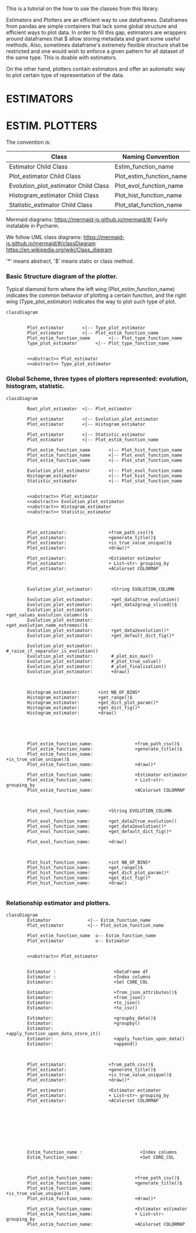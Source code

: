 This is a tutorial on the how to use the classes from this library.

Estimators and Plotters are an efficient way to use dataframes. Dataframes from pandas are simple containers that lack
some global structure and efficient ways to plot data. In order to fill this gap, estimators are wrappers around
dataframes that $ allow storing metadata and grant some useful methods. Also, sometimes dataframe's extremely flexible
structure shall be restricted and one would wish to enforce a given pattern for all dataset of the same type. This is
doable with estimators.

On the other hand, plotters contain estimators and offer an automatic way to plot certain type of representation of the
data.

# ESTIMATORS

# ESTIM. PLOTTERS

The convention is:

Class | Naming Convention | 
------------ | ------------ |
Estimator Child Class                   | Estim_function_name | 
Plot_estimator Child Class              | Plot_estim_function_name | 
Evolution_plot_estimator Child Class    | Plot_evol_function_name | 
Histogram_estimator Child Class         | Plot_hist_function_name | 
Statistic_estimator Child Class         | Plot_stat_function_name | 

Mermaid diagrams: https://mermaid-js.github.io/mermaid/#/
Easily instalable in Pycharm.

We follow UML class diagrams: https://mermaid-js.github.io/mermaid/#/classDiagram
https://en.wikipedia.org/wiki/Class_diagram

'*' means abstract, '$' means static or class method.


### Basic Structure diagram of the plotter. 

Typical diamond form where the left wing (Plot_estim_function_name) indicates the common behavior of plotting 
a certain function, and the right wing (Type_plot_estimator) indicates the way to plot such type of plot.
```mermaid
classDiagram
        
        
        Plot_estimator       <|-- Type_plot_estimator
        Plot_estimator       <|-- Plot_estim_function_name
        Plot_estim_function_name       <|-- Plot_type_function_name
        Type_plot_estimator       <|-- Plot_type_function_name

        
        <<abstract>> Plot_estimator
        <<abstract>> Type_plot_estimator
```


### Global Scheme, three types of plotters represented: evolution, histogram, statistic.

```mermaid
classDiagram
        
        Root_plot_estimator  <|-- Plot_estimator
        
        Plot_estimator       <|-- Evolution_plot_estimator
        Plot_estimator       <|-- Histogram_estimator

        Plot_estimator       <|-- Statistic_estimator
        Plot_estimator       <|-- Plot_estim_function_name

        Plot_estim_function_name       <|-- Plot_hist_function_name
        Plot_estim_function_name       <|-- Plot_evol_function_name
        Plot_estim_function_name       <|-- Plot_stat_function_name

        Evolution_plot_estimator       <|-- Plot_evol_function_name
        Histogram_estimator            <|-- Plot_hist_function_name
        Statistic_estimator            <|-- Plot_stat_function_name
        
        
        <<abstract>> Plot_estimator
        <<abstract>> Evolution_plot_estimator
        <<abstract>> Histogram_estimator
        <<abstract>> Statistic_estimator

        
     
        Plot_estimator:                +from_path_csv()$ 
        Plot_estimator:                +generate_title()$ 
        Plot_estimator:                +is_true_value_unique()$
        Plot_estimator:                +draw()* 

        Plot_estimator:                +Estimator estimator 
        Plot_estimator:                + List~str~ grouping_by
        Plot_estimator:                +AColorset COLORMAP


        
        Evolution_plot_estimator:       +String EVOLUTION_COLUMN
        
        Evolution_plot_estimator:       +get_data2true_evolution()
        Evolution_plot_estimator:       +get_data2group_sliced()$   
        Evolution_plot_estimator:       +get_values_evolution_column()$     
        Evolution_plot_estimator:       +get_evolution_name_extremes()$  
        Evolution_plot_estimator:       +get_data2evolution()* 
        Evolution_plot_estimator:       +get_default_dict_fig()* 
        
        Evolution_plot_estimator:       #_raise_if_separator_is_evolution()    
        Evolution_plot_estimator:       #_plot_min_max()
        Evolution_plot_estimator:       #_plot_true_value()    
        Evolution_plot_estimator:       #_plot_finalisation()
        Evolution_plot_estimator:       +draw()     

        
        
        Histogram_estimator:       +int NB_OF_BINS* 
        Histogram_estimator:       +get_range()$ 
        Histogram_estimator:       +get_dict_plot_param()*
        Histogram_estimator:       +get_dict_fig()*
        Histogram_estimator:       +draw()
        


        
        
        Plot_estim_function_name:                +from_path_csv()$ 
        Plot_estim_function_name:                +generate_title()$ 
        Plot_estim_function_name:                +is_true_value_unique()$
        Plot_estim_function_name:                +draw()* 

        Plot_estim_function_name:                +Estimator estimator 
        Plot_estim_function_name:                + List~str~ grouping_by
        Plot_estim_function_name:                +AColorset COLORMAP


        
        Plot_evol_function_name:       +String EVOLUTION_COLUMN
        
        Plot_evol_function_name:       +get_data2true_evolution()
        Plot_evol_function_name:       +get_data2evolution()* 
        Plot_evol_function_name:       +get_default_dict_fig()* 
        
        Plot_evol_function_name:       +draw()     

        
        
        Plot_hist_function_name:       +int NB_OF_BINS* 
        Plot_hist_function_name:       +get_range()$ 
        Plot_hist_function_name:       +get_dict_plot_param()*
        Plot_hist_function_name:       +get_dict_fig()*
        Plot_hist_function_name:       +draw()
        
```

### Relationship estimator and plotters.
```mermaid
classDiagram
        Estimator              <|-- Estim_function_name
        Plot_estimator         <|-- Plot_estim_function_name

        Plot_estim_function_name  o-- Estim_function_name
        Plot_estimator            o-- Estimator
        
        
        <<abstract>> Plot_estimator
        
     
        Estimator :                      +DataFrame df
        Estimator :                      +Index columns
        Estimator:                       +Set CORE_COL
        
        Estimator:                       +from_json_attributes()$
        Estimator:                       +from_json()
        Estimator:                       +to_json()
        Estimator:                       +to_csv()
        
        Estimator:                       +groupby_data()$
        Estimator:                       +groupby()
        Estimator:                       +apply_function_upon_data_store_it()
        Estimator:                       +apply_function_upon_data()
        Estimator:                       +append()



        Plot_estimator:                +from_path_csv()$ 
        Plot_estimator:                +generate_title()$ 
        Plot_estimator:                +is_true_value_unique()$
        Plot_estimator:                +draw()* 

        Plot_estimator:                +Estimator estimator 
        Plot_estimator:                + List~str~ grouping_by
        Plot_estimator:                +AColorset COLORMAP


        

        
  

        
        
        Estim_function_name :                      +Index columns
        Estim_function_name:                       +Set CORE_COL

        

        Plot_estim_function_name:                +from_path_csv()$ 
        Plot_estim_function_name:                +generate_title()$ 
        Plot_estim_function_name:                +is_true_value_unique()$
        Plot_estim_function_name:                +draw()* 

        Plot_estim_function_name:                +Estimator estimator 
        Plot_estim_function_name:                + List~str~ grouping_by
        Plot_estim_function_name:                +AColorset COLORMAP


        


        
        
```





[comment]: <> (Statistic_estimator:       -int sizeInFeet Statistic_estimator:       -canEat&#40;&#41;)

[comment]: <> (Statistic_estimator:       +int age Statistic_estimator:       +String gender Statistic_estimator:       +isMammal&#40;&#41;)

[comment]: <> (Statistic_estimator:       +mate&#40;&#41;       )

